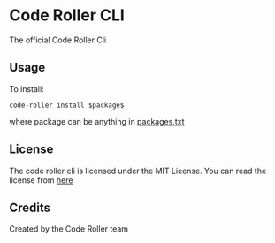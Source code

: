 # Code Roller CLI
The official Code Roller Cli

## Usage
To install:
```
code-roller install $package$
```
where package can be anything in [packages.txt](packages.txt)

## License
The code roller cli is licensed under the
MIT License. You can read the license from [here](LICENSE)

## Credits
Created by the Code Roller team
